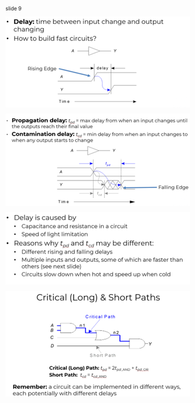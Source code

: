slide 9

![](../z_images/Pasted%20image%2020250120130956.png)

![](../z_images/Pasted%20image%2020250120131013.png)

![](../z_images/Pasted%20image%2020250120131024.png)

![](../z_images/Pasted%20image%2020250120131035.png)
